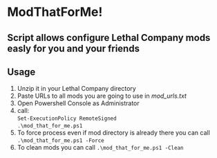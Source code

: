 
# ModThatForMe!
## Script allows configure Lethal Company mods easly for you and your friends

## Usage
1. Unzip it in your Lethal Company directory
2. Paste URLs to all mods you are going to use in <em>mod_urls.txt</em>
2. Open Powershell Console as Administrator
3. call:<br>
`Set-ExecutionPolicy RemoteSigned`<br>
`.\mod_that_for_me.ps1`
4. To force process even if mod directory is already there you can call
`.\mod_that_for_me.ps1 -Force`
5. To clean mods you can call
`.\mod_that_for_me.ps1 -Clean`
